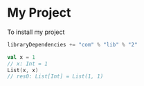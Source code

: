 # My Project

To install my project
```scala
libraryDependencies += "com" % "lib" % "2"
```

```scala
val x = 1
// x: Int = 1
List(x, x)
// res0: List[Int] = List(1, 1)
```